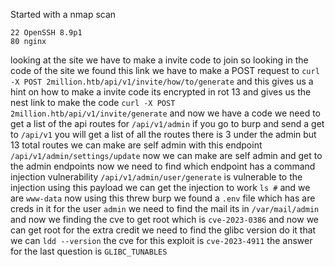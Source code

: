 Started with a nmap scan 
```
22 OpenSSH 8.9p1
80 nginx
```
looking at the site we have to make a invite code to join so looking in the code of the site we found this link we have to make a POST request to
	`curl -X POST 2million.htb/api/v1/invite/how/to/generate`
and this gives us a hint on how to make a invite code its encrypted in rot 13 and gives us the nest link to make the code
	`curl -X POST 2million.htb/api/v1/invite/generate`
and now we have a code
we need to get a list of the api routes for `/api/v1/admin` if you go to burp and send a get to `/api/v1`  you will get a list of all the routes there is 3 under the admin but 13 total routes we can make are self admin with this endpoint `/api/v1/admin/settings/update` now we can make are self admin and get to the admin endpoints now we need to find which endpoint has a command injection vulnerability `/api/v1/admin/user/generate` is vulnerable to the injection using this payload we can get the injection to work `ls #` and we are `www-data` now using this threw burp we found a  `.env` file which has are creds in it for the user `admin` we need to find the mail its in `/var/mail/admin` and now we finding the cve to get root which is `cve-2023-0386` and now we can get root for the extra credit we need to find the glibc version do it that we can `ldd --version` the cve for this exploit is `cve-2023-4911` the answer for the last question is `GLIBC_TUNABLES` 